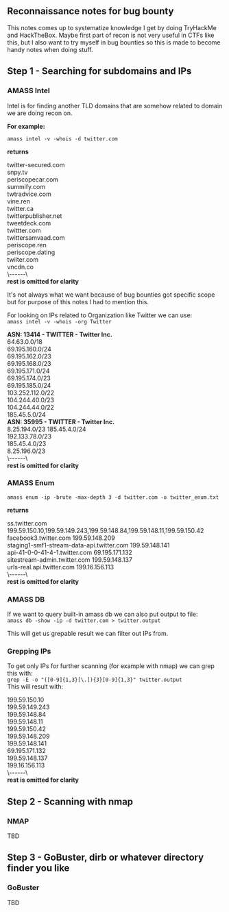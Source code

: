 ## Reconnaissance notes for bug bounty
This notes comes up to systematize knowledge I get by doing TryHackMe and HackTheBox. Maybe first part of recon is not very useful in CTFs like this, but I also want to try myself in bug bounties so this is made to become handy notes when doing stuff.  

## Step 1 - Searching for subdomains and IPs

### AMASS Intel  
Intel is for finding another TLD domains that are somehow related to domain we are doing recon on.

**For example:**

`amass intel -v -whois -d twitter.com `

**returns**
  
twitter-secured.com  
snpy.tv  
periscopecar.com                                                                                                    
summify.com                                                                                                             
twtradvice.com  
vine.ren  
twitter.ca  
twitterpublisher.net  
tweetdeck.com  
twittter.com  
twittersamvaad.com  
periscope.ren  
periscope.dating  
twiiter.com  
vncdn.co  
\\------\\  
**rest is omitted for clarity**  
  
It's not always what we want because of bug bounties got specific scope but for purpose of this notes I had to mention this.

For looking on IPs related to Organization like Twitter we can use:  
`amass intel -v -whois -org Twitter`

**ASN: 13414 - TWITTER - Twitter Inc.**  
64.63.0.0/18  
69.195.160.0/24  
69.195.162.0/23  
69.195.168.0/23  
69.195.171.0/24  
69.195.174.0/23  
69.195.185.0/24  
103.252.112.0/22  
104.244.40.0/23  
104.244.44.0/22  
185.45.5.0/24  
**ASN: 35995 - TWITTER - Twitter Inc.**  
8.25.194.0/23
185.45.4.0/24  
192.133.78.0/23  
185.45.4.0/23  
8.25.196.0/23  
\\------\\  
**rest is omitted for clarity**  

### AMASS Enum

`amass enum -ip -brute -max-depth 3 -d twitter.com -o twitter_enum.txt` 

**returns**

ss.twitter.com 199.59.150.10,199.59.149.243,199.59.148.84,199.59.148.11,199.59.150.42  
facebook3.twitter.com 199.59.148.209  
staging1-smf1-stream-data-api.twitter.com 199.59.148.141  
api-41-0-0-41-4-1.twitter.com 69.195.171.132  
sitestream-admin.twitter.com 199.59.148.137  
urls-real.api.twitter.com 199.16.156.113    
\\------\\  
**rest is omitted for clarity**  
  
### AMASS DB  
If we want to query built-in amass db we can also put output to file:  
`amass db -show -ip -d twitter.com > twitter.output`  

This will get us grepable result we can filter out IPs from.  
  
### Grepping IPs
To get only IPs for further scanning (for example with nmap) we can grep this with:    
`grep -E -o "([0-9]{1,3}[\.]){3}[0-9]{1,3}" twitter.output`  
This will result with:  
  
199.59.150.10  
199.59.149.243  
199.59.148.84  
199.59.148.11  
199.59.150.42  
199.59.148.209  
199.59.148.141  
69.195.171.132  
199.59.148.137  
199.16.156.113  
\\------\\  
**rest is omitted for clarity** 


## Step 2 - Scanning with nmap  
### NMAP  
TBD  

## Step 3 - GoBuster, dirb or whatever directory finder you like
### GoBuster  
TBD  